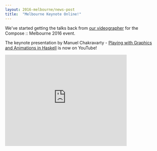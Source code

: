 ```yaml
---
layout: 2016-melbourne/news-post
title:  "Melbourne Keynote Online!"
---
```


We've started getting the talks back from
[our videographer](http://manofthetree.com/)
for the Compose :: Melbourne 2016 event.

The keynote presentation by Manuel Chakravarty -
[Playing with Graphics and Animations in Haskell](https://youtu.be/9dk7_GDNocQ)
is now on YouTube!

<iframe width="400" height="300" src="https://www.youtube.com/embed/9dk7_GDNocQ" frameborder="0" allowfullscreen></iframe>

